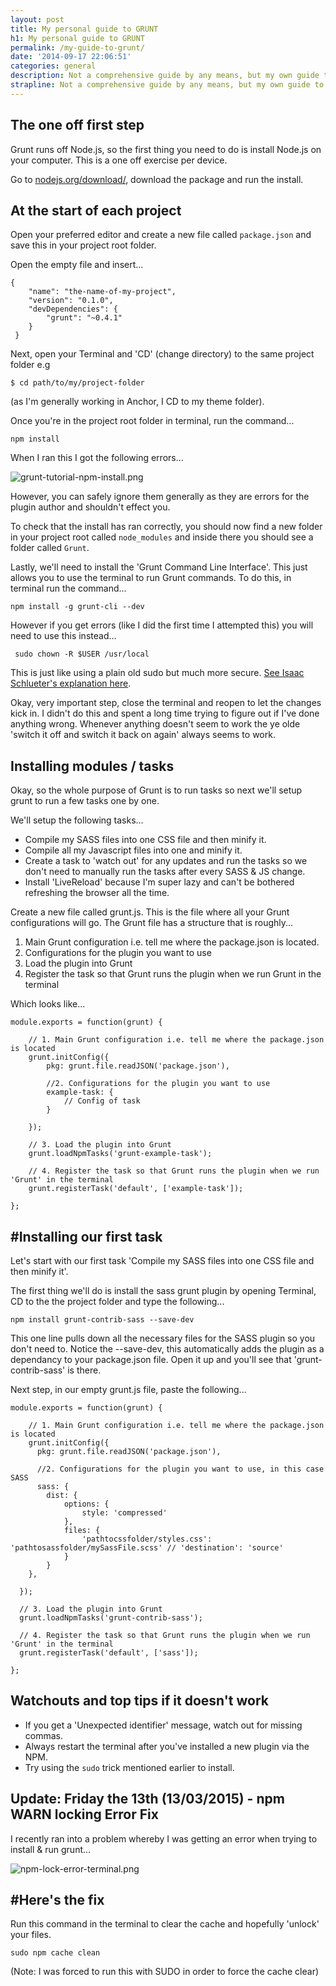 ```yaml
---
layout: post
title: My personal guide to GRUNT
h1: My personal guide to GRUNT
permalink: /my-guide-to-grunt/
date: '2014-09-17 22:06:51'
categories: general
description: Not a comprehensive guide by any means, but my own guide to using GRUNT...
strapline: Not a comprehensive guide by any means, but my own guide to using GRUNT...
---
```

##  The one off first step
Grunt runs off Node.js, so the first thing you need to do is install Node.js on your computer. This is a one off exercise per device.

Go to [nodejs.org/download/](http://nodejs.org/download/), download the package and run the install.

## At the start of each project
Open your preferred editor and create a new file called `package.json` and save this in your project root folder.

Open the empty file and insert...

    {
        "name": "the-name-of-my-project",
        "version": "0.1.0",
        "devDependencies": {
            "grunt": "~0.4.1"
        }
     }


Next, open your Terminal and 'CD' (change directory) to the same project folder e.g 

    $ cd path/to/my/project-folder

(as I'm generally working in Anchor, I CD to my theme folder).

Once you're in the project root folder in terminal, run the command...

    npm install

When I ran this I got the following errors...

![grunt-tutorial-npm-install.png](/images/temp-content/grunt-tutorial-npm-install.png)

However, you can safely ignore them generally as they are errors for the plugin author and shouldn't effect you.

To check that the install has ran correctly, you should now find a new folder in your project root called `node_modules` and inside there you should see a folder called `Grunt`.

Lastly, we'll need to install the 'Grunt Command Line Interface'. This just allows you to use the terminal to run Grunt commands. To do this, in terminal run the command...

    npm install -g grunt-cli --dev

However if you get errors (like I did the first time I attempted this) you will need to use this instead...

     sudo chown -R $USER /usr/local

This is just like using a plain old sudo but much more secure. [See Isaac Schlueter's explanation here](http://foohack.com/2010/08/intro-to-npm/#what_no_sudo).

Okay, very important step, close the terminal and reopen to let the changes kick in. I didn't do this and spent a long time trying to figure out if I've done anything wrong. Whenever anything doesn't seem to work the ye olde 'switch it off and switch it back on again' always seems to work.

## Installing modules / tasks
Okay, so the whole purpose of Grunt is to run tasks so next we'll setup grunt to run a few tasks one by one.

We'll setup the following tasks...

* Compile my SASS files into one CSS file and then minify it.
* Compile all my Javascript files into one and minify it.
* Create a task to 'watch out' for any updates and run the tasks so we don't need to manually run the tasks after every SASS & JS change.
* Install 'LiveReload' because I'm super lazy and can't be bothered refreshing the browser all the time.

Create a new file called grunt.js. This is the file where all your Grunt configurations will go. The Grunt file has a structure that is roughly...

1. Main Grunt configuration i.e. tell me where the package.json is located.
2. Configurations for the plugin you want to use
3. Load the plugin into Grunt
4. Register the task so that Grunt runs the plugin when we run Grunt in the terminal 

Which looks like...

    module.exports = function(grunt) {

        // 1. Main Grunt configuration i.e. tell me where the package.json is located
        grunt.initConfig({
            pkg: grunt.file.readJSON('package.json'),

            //2. Configurations for the plugin you want to use
            example-task: {
                // Config of task
            }

        });

        // 3. Load the plugin into Grunt
        grunt.loadNpmTasks('grunt-example-task');

        // 4. Register the task so that Grunt runs the plugin when we run 'Grunt' in the terminal 
        grunt.registerTask('default', ['example-task']);

    };

## #Installing our first task
Let's start with our first task 'Compile my SASS files into one CSS file and then minify it'.

The first thing we'll do is install the sass grunt plugin by opening Terminal, CD to the the project folder and type the following...

    npm install grunt-contrib-sass --save-dev

This one line pulls down all the necessary files for the SASS plugin so you don't need to. Notice the --save-dev, this automatically adds the plugin as a dependancy to your package.json file. Open it up and you'll see that 'grunt-contrib-sass' is there.

Next step, in our empty grunt.js file, paste the following...

    module.exports = function(grunt) {

        // 1. Main Grunt configuration i.e. tell me where the package.json is located
        grunt.initConfig({
          pkg: grunt.file.readJSON('package.json'),

          //2. Configurations for the plugin you want to use, in this case SASS
          sass: {
		    dist: {
		        options: {
		            style: 'compressed'
		        },
		        files: {
		            'pathtocssfolder/styles.css': 'pathtosassfolder/mySassFile.scss' // 'destination': 'source'
		        }
		    } 
		},

      });

      // 3. Load the plugin into Grunt
      grunt.loadNpmTasks('grunt-contrib-sass');

      // 4. Register the task so that Grunt runs the plugin when we run 'Grunt' in the terminal 
      grunt.registerTask('default', ['sass']);

    };

## Watchouts and top tips if it doesn't work

* If you get a 'Unexpected identifier' message, watch out for missing commas.
* Always restart the terminal after you've installed a new plugin via the NPM.
* Try using the `sudo` trick mentioned earlier to install.

## Update: Friday the 13th (13/03/2015) - npm WARN locking Error Fix

I recently ran into a problem whereby I was getting an error when trying to install & run grunt...

![npm-lock-error-terminal.png](/images/temp-content/npm-lock-error-terminal.png)

## #Here's the fix

Run this command in the terminal to clear the cache and hopefully 'unlock' your files.

    sudo npm cache clean

(Note: I was forced to run this with SUDO in order to force the cache clear)
